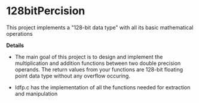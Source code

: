 # 128bitPercision
This project implements a "128-bit data type" with all its basic mathematical operations

**Details**

* The main goal of this project is to design and implement the multiplication and addition functions between two double precision operands. The return values from your functions are 128-bit floating point data type without any overflow occuring.


* ldfp.c has the implementation of all the functions needed for extraction and manipulation


